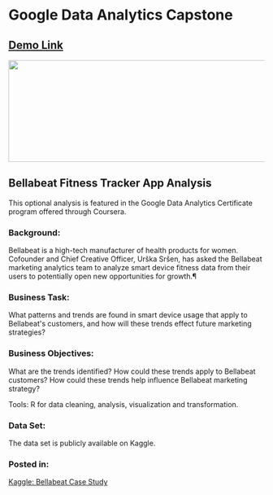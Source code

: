 # Google Data Analytics Capstone

## [Demo Link](https://www.kaggle.com/code/danid7878/bellabeat-case-study)

<img src="https://21066571.fs1.hubspotusercontent-na1.net/hubfs/21066571/bellabeat%20logo.webp" width="600" height="200" />

## Bellabeat Fitness Tracker App Analysis

This optional analysis is featured in the Google Data Analytics Certificate program offered through Coursera.

### Background:

Bellabeat is a high-tech manufacturer of health products for women. Cofounder and Chief Creative Officer, Urška Sršen, has asked the Bellabeat marketing analytics team to analyze smart device fitness data from their users to potentially open new opportunities for growth.¶

### Business Task:

What patterns and trends are found in smart device usage that apply to Bellabeat's customers, and how will these trends effect future marketing strategies?

### Business Objectives:

What are the trends identified?
How could these trends apply to Bellabeat customers?
How could these trends help influence Bellabeat marketing strategy?

Tools:
R for data cleaning, analysis, visualization and transformation.

### Data Set:

The data set is publicly available on Kaggle.

### Posted in:

[Kaggle: Bellabeat Case Study](https://www.kaggle.com/code/danid7878/bellabeat-case-study)
